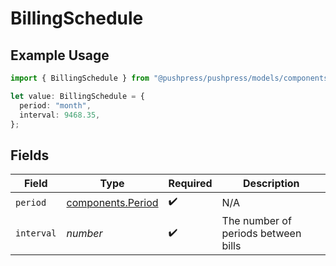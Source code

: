 # BillingSchedule

## Example Usage

```typescript
import { BillingSchedule } from "@pushpress/pushpress/models/components";

let value: BillingSchedule = {
  period: "month",
  interval: 9468.35,
};
```

## Fields

| Field                                                  | Type                                                   | Required                                               | Description                                            |
| ------------------------------------------------------ | ------------------------------------------------------ | ------------------------------------------------------ | ------------------------------------------------------ |
| `period`                                               | [components.Period](../../models/components/period.md) | :heavy_check_mark:                                     | N/A                                                    |
| `interval`                                             | *number*                                               | :heavy_check_mark:                                     | The number of periods between bills                    |